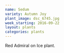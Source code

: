 ```yaml
---
name: Sedum
variety: Autumn Joy
plant_image: dsc_6745.jpg
week_starting: 2016-09-22
layout: plants 
categories: plants 
---
```

Red Admiral on Ice plant.